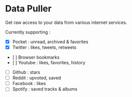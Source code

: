 # Data Puller

Get raw access to your data from various internet services.

Currently supporting :

- [X] Pocket : unread, archived & favorites
- [X] Twitter : likes, tweets, retweets
- [ ] Browser bookmarks
- [ ] Youtube : likes, favorites, history
- [ ] Github : stars
- [ ] Reddit : upvoted, saved
- [ ] Facebook : likes
- [ ] Spotify : saved tracks & albums

